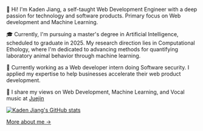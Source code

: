 👋 Hi! I'm Kaden Jiang, a self-taught Web Development Engineer with a deep passion for technology and software products. Primary focus on Web development and Machine Learning.

🎓 Currently, I'm pursuing a master's degree in Artificial Intelligence, scheduled to graduate in 2025. My research direction lies in Computational Ethology, where I'm dedicated to advancing methods for quantifying laboratory animal behavior through machine learning.

🔭 Currently working as a Web developer intern doing Software security. I applied my expertise to help businesses accelerate their web product development. 

📝 I share my views on Web Development, Machine Learning, and Vocal music at [Juejin](https://juejin.cn/user/1607899683498665)

[![Kaden Jiang's GitHub stats](https://github-readme-stats.vercel.app/api?username=kadenjiangse&count_private=true)](https://github.com/kandenjiangse/github-readme-stats)

[More about me &rarr;]()
